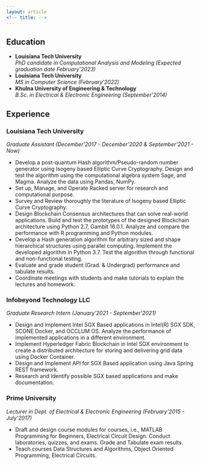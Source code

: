 ```yaml
---
layout: article
<!-- title: -->
---
```

## Education
* **Louisiana Tech University** \
*PhD candidate in Computational Analysis and Modeling (Expected graduation date February'2023)*
* **Louisiana Tech University** \
*MS in Computer Science (February'2022)*
* **Khulna University of Engineering & Technology** \
*B.Sc. in Electrical & Electronic Engineering (September'2014)*

## Experience
### **Louisiana Tech University** 
*Graduate Assistant (December'2017 - December'2020 & September'2021 - Now)*
- Develop a post-quantum Hash algorithm/Pseudo-random number generator using Isogeny based Elliptic Curve Cryptography. Design and test the algorithm using the computational algebra system Sage, and Magma. Analyze
the data using Pandas, NumPy.
- Set up, Manage, and Operate Racked server for research and computational purpose.
- Survey and Review thoroughly the literature of Isogeny based Elliptic Curve Cryptography.
- Design Blockchain Consensus architectures that can solve real-world applications. Build and test the prototypes of the designed Blockchain architecture using Python 2.7, Gambit 16.0.1. Analyze and compare the performance with R programming and Python modules.
- Develop a Hash generation algorithm for arbitrary sized and shape hierarchical structures using parallel computing.
Implement the developed algorithm in Python 3.7. Test the algorithm through functional and non-functional testing.
- Evaluate and grade student (Grad. & Undergrad) performance and tabulate results.
- Coordinate meetings with students and make tutorials to explain the lectures and homework.

### **Infobeyond Technology LLC** 
*Graduate Research Intern (January'2021 - September'2021)*
- Design and Implement Intel SGX Based applications in Intel(R) SGX SDK, SCONE Docker, and OCCLUM OS.
Analyze the performance of implemented applications in a different environment.
- Implement Hyperledger Fabric Blockchain in Intel SGX environment to create a distributed architecture for storing
and delivering grid data using Docker Container.
- Design and Implement API for SGX Based application using Java Spring REST framework.
- Research and Identify possible SGX based applications and make documentation.

### **Prime University** 
*Lecturer in Dept. of Electrical & Electronic Engineering (February'2015 - July'2017)*
- Draft and design course modules for courses, i.e., MATLAB Programming for Beginners, Electrical Circuit Design. Conduct laboratories, quizzes, and exams. Grade and Tabulate exam results.
- Teach courses Data Structures and Algorithms, Object Oriented Programming, Electrical Circuits.
